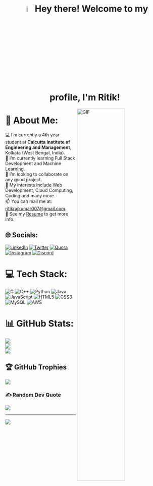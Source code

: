 <h1 align="center"> <img alt="GIF" width="7%" src="https://i.pinimg.com/originals/51/12/5d/51125d9904b0aab078e2f7d0cbf37d8a.gif"> Hey there! Welcome to my profile, I'm Ritik! </h1>
<img align="right" alt="GIF" width="55%" src="https://i.pinimg.com/originals/0b/5c/c0/0b5cc024841accd9a31a7b2daeb0e57b.gif"/>

# 💫 About Me:
💻 I’m currently a 4th year student at <b>Calcutta Institute of Engineering and Management</b>, Kolkata (West Bengal, India).<br>
🌱 I’m currently learning Full Stack Development and Machine Learning.<br>
👯 I’m looking to collaborate on any good project.<br>
🤔 My interests include Web Development, Cloud Computing, Coding and many more.<br>📫 You can mail me at: ritikrajkumar007@gmail.com.<br>
📝 See my [Resume](https://drive.google.com/file/d/1187faUL6DoYRE6RU2XFlquFLaO371tIw/view?usp=share_link) to get more info.

## 🌐 Socials:
[![LinkedIn](https://img.shields.io/badge/LinkedIn-%230077B5.svg?logo=linkedin&logoColor=white)](https://linkedin.com/in/ritikrajkumar)
[![Twitter](https://img.shields.io/badge/Twitter-%231DA1F2.svg?logo=Twitter&logoColor=white)](https://twitter.com/ritikrkumar)
[![Quora](https://img.shields.io/badge/Quora-%23B92B27.svg?logo=Quora&logoColor=white)](https://www.quora.com/profile/Ritik-Gupta-94)
[![Instagram](https://img.shields.io/badge/Instagram-%23E4405F.svg?logo=Instagram&logoColor=white)](https://instagram.com/ritik_gupta.22)
[![Discord](https://img.shields.io/badge/Discord-%237289DA.svg?logo=discord&logoColor=white)](https://discordapp.com/users/651095657595011075) 


# 💻 Tech Stack:
![C](https://img.shields.io/badge/c-%2300599C.svg?style=for-the-badge&logo=c&logoColor=white)
![C++](https://img.shields.io/badge/c++-%2300599C.svg?style=for-the-badge&logo=c%2B%2B&logoColor=white)
![Python](https://img.shields.io/badge/python-3670A0?style=for-the-badge&logo=python&logoColor=ffdd54)
![Java](https://img.shields.io/badge/java-%23ED8B00.svg?style=for-the-badge&logo=java&logoColor=white)
![JavaScript](https://img.shields.io/badge/javascript-%23323330.svg?style=for-the-badge&logo=javascript&logoColor=%23F7DF1E)
![HTML5](https://img.shields.io/badge/html5-%23E34F26.svg?style=for-the-badge&logo=html5&logoColor=white)
![CSS3](https://img.shields.io/badge/css3-%231572B6.svg?style=for-the-badge&logo=css3&logoColor=white)
![MySQL](https://img.shields.io/badge/mysql-%2300f.svg?style=for-the-badge&logo=mysql&logoColor=white)
![AWS](https://img.shields.io/badge/AWS-%23FF9900.svg?style=for-the-badge&logo=amazon-aws&logoColor=white)

# 📊 GitHub Stats:
![](https://github-readme-stats.vercel.app/api?username=ritikrajkumar&theme=dark&hide_border=false&include_all_commits=false&count_private=true)<br/>
![](https://github-readme-streak-stats.herokuapp.com/?user=ritikrajkumar&theme=dark&hide_border=false)<br/>
![](https://github-readme-stats.vercel.app/api/top-langs/?username=ritikrajkumar&theme=dark&hide_border=false&include_all_commits=true&count_private=true&layout=compact)

## 🏆 GitHub Trophies
![](https://github-profile-trophy.vercel.app/?username=ritikrajkumar&theme=darkhub&no-frame=false&no-bg=true&margin-w=4)

### ✍️ Random Dev Quote
![](https://quotes-github-readme.vercel.app/api?type=horizontal&theme=radical)

---
[![](https://visitcount.itsvg.in/api?id=ritikrajkumar&icon=0&color=0)](https://visitcount.itsvg.in)
